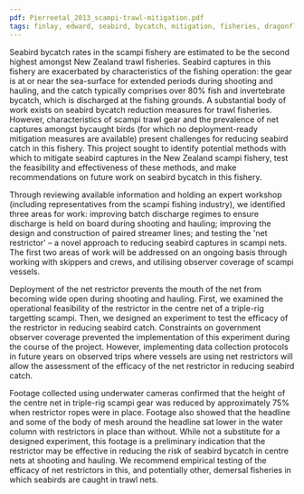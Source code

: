 ```yaml
---
pdf: Pierreetal_2013_scampi-trawl-mitigation.pdf
tags: finlay, edward, seabird, bycatch, mitigation, fisheries, dragonfly
---
```

Seabird bycatch rates in the scampi fishery are estimated to be the second highest amongst New Zealand
trawl fisheries. Seabird captures in this fishery are exacerbated by characteristics of the fishing operation:
the gear is at or near the sea-surface for extended periods during shooting and hauling, and the catch
typically comprises over 80% fish and invertebrate bycatch, which is discharged at the fishing grounds.
A substantial body of work exists on seabird bycatch reduction measures for trawl fisheries. However,
characteristics of scampi trawl gear and the prevalence of net captures amongst bycaught birds (for which
no deployment-ready mitigation measures are available) present challenges for reducing seabird catch in
this fishery. This project sought to identify potential methods with which to mitigate seabird captures
in the New Zealand scampi fishery, test the feasibility and effectiveness of these methods, and make
recommendations on future work on seabird bycatch in this fishery.

Through reviewing available information and holding an expert workshop (including representatives
from the scampi fishing industry), we identified three areas for work: improving batch discharge regimes
to ensure discharge is held on board during shooting and hauling; improving the design and construction
of paired streamer lines; and testing the 'net restrictor' – a novel approach to reducing seabird captures
in scampi nets. The first two areas of work will be addressed on an ongoing basis through working with
skippers and crews, and utilising observer coverage of scampi vessels.

Deployment of the net restrictor prevents the mouth of the net from becoming wide open during shooting
and hauling. First, we examined the operational feasibility of the restrictor in the centre net of a
triple-rig targetting scampi. Then, we designed an experiment to test the efficacy of the restrictor in
reducing seabird catch. Constraints on government observer coverage prevented the implementation of
this experiment during the course of the project. However, implementing data collection protocols in
future years on observed trips where vessels are using net restrictors will allow the assessment of the
efficacy of the net restrictor in reducing seabird catch.

Footage collected using underwater cameras confirmed that the height of the centre net in triple-rig
scampi gear was reduced by approximately 75% when restrictor ropes were in place. Footage also
showed that the headline and some of the body of mesh around the headline sat lower in the water
column with restrictors in place than without. While not a substitute for a designed experiment, this
footage is a preliminary indication that the restrictor may be effective in reducing the risk of seabird
bycatch in centre nets at shooting and hauling. We recommend empirical testing of the efficacy of net
restrictors in this, and potentially other, demersal fisheries in which seabirds are caught in trawl nets.
